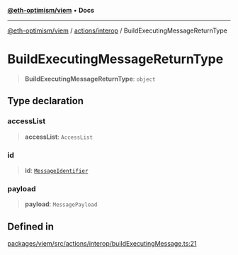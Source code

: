 [**@eth-optimism/viem**](../../../README.md) • **Docs**

***

[@eth-optimism/viem](../../../README.md) / [actions/interop](../README.md) / BuildExecutingMessageReturnType

# BuildExecutingMessageReturnType

> **BuildExecutingMessageReturnType**: `object`

## Type declaration

### accessList

> **accessList**: `AccessList`

### id

> **id**: [`MessageIdentifier`](../../../index/type-aliases/MessageIdentifier.md)

### payload

> **payload**: `MessagePayload`

## Defined in

[packages/viem/src/actions/interop/buildExecutingMessage.ts:21](https://github.com/ethereum-optimism/ecosystem/blob/e811aa63ad2d81436ee2008e44d114c24dafedef/packages/viem/src/actions/interop/buildExecutingMessage.ts#L21)
